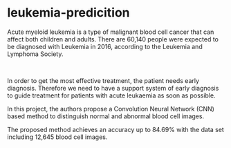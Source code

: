 # leukemia-predicition
<P>Acute myeloid leukemia is a type of malignant blood cell cancer that can affect both children and adults. There are 60,140 people were expected to be diagnosed with Leukemia in 2016, according to the Leukemia and Lymphoma Society.</p><br>

 In order to get the most effective treatment, the patient needs early diagnosis. Therefore we need to have a support system of early diagnosis to guide treatment for patients with acute leukaemia as soon as possible.<br>

In this project, the authors propose a Convolution Neural Network (CNN) based method to distinguish normal and abnormal blood cell images.<br> 

The proposed method achieves an accuracy up to 84.69% with the data set including 12,645 blood cell images.<br>
